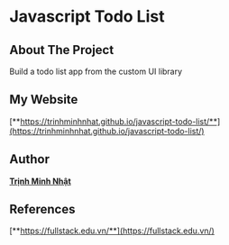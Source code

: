 # Javascript Todo List

## About The Project
Build a todo list app from the custom UI library

## My Website
[**https://trinhminhnhat.github.io/javascript-todo-list/**](https://trinhminhnhat.github.io/javascript-todo-list/)

## Author
[**Trịnh Minh Nhật**](https://github.com/trinhminhnhat)

## References
[**https://fullstack.edu.vn/**](https://fullstack.edu.vn/)
